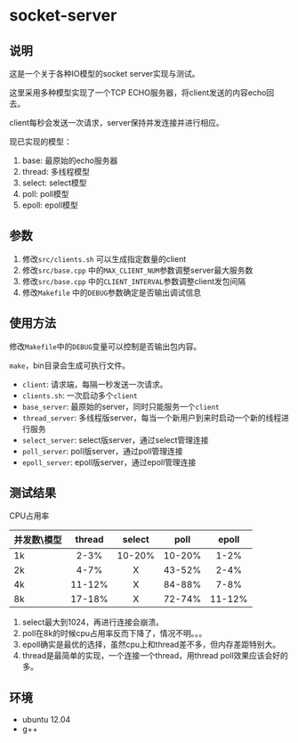 socket-server
=============

说明
----

这是一个关于各种IO模型的socket server实现与测试。

这里采用多种模型实现了一个TCP ECHO服务器，将client发送的内容echo回去。

client每秒会发送一次请求，server保持并发连接并进行相应。

现已实现的模型：

1. base: 最原始的echo服务器
2. thread: 多线程模型
3. select: select模型
4. poll: poll模型
5. epoll: epoll模型

参数
----

1. 修改`src/clients.sh` 可以生成指定数量的client
2. 修改`src/base.cpp` 中的`MAX_CLIENT_NUM`参数调整server最大服务数
3. 修改`src/base.cpp` 中的`CLIENT_INTERVAL`参数调整client发包间隔
4. 修改`Makefile` 中的`DEBUG`参数确定是否输出调试信息

使用方法
-------

修改`Makefile`中的`DEBUG`变量可以控制是否输出包内容。

`make`，bin目录会生成可执行文件。

* `client`: 请求端，每隔一秒发送一次请求。
* `clients.sh`: 一次启动多个`client`
* `base_server`: 最原始的server，同时只能服务一个`client`
* `thread_server`: 多线程版server，每当一个新用户到来时启动一个新的线程进行服务
* `select_server`: select版server，通过select管理连接
* `poll_server`: poll版server，通过poll管理连接
* `epoll_server`: epoll版server，通过epoll管理连接

测试结果
--------

CPU占用率

| 并发数\模型        | thread   |  select  | poll | epoll
| --------   | :-----:  | :----:  | :-----:  | :----:  |
| 1k    | 2-3%    | 10-20% | 10-20% | 1-2% |
| 2k    | 4-7%    | X      | 43-52% | 2-4% |
| 4k    | 11-12%  | X      | 84-88% | 7-8% |
| 8k    | 17-18%  | X      | 72-74% | 11-12% |

1. select最大到1024，再进行连接会崩溃。
2. poll在8k的时候cpu占用率反而下降了，情况不明。。。
3. epoll确实是最优的选择，虽然cpu上和thread差不多，但内存差距特别大。
4. thread是最简单的实现，一个连接一个thread，用thread poll效果应该会好的多。

环境
----

* ubuntu 12.04
* g++
